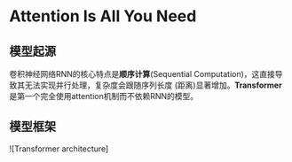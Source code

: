 # Attention Is All You Need
## 模型起源
卷积神经网络RNN的核心特点是**顺序计算**(Sequential Computation)，这直接导致其无法实现并行处理，复杂度会跟随序列长度 (距离)显著增加。**Transformer**是第一个完全使用attention机制而不依赖RNN的模型。
## 模型框架
![Transformer architecture]
